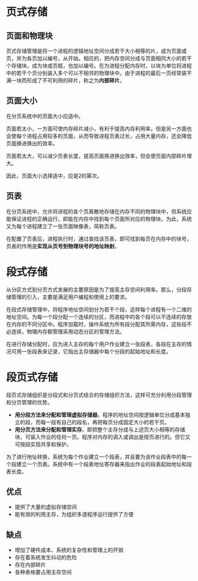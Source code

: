 # 页式存储

## 页面和物理块

页式存储管理是将一个进程的逻辑地址空间分成若干大小相等的片，成为页面或页，并为各页加以编号，从开始。相应的，把内存空间分成与页面相同大小的若干个存储块，成为块或页框，也加以编号。在为进程分配内存时，以块为单位将进程中的若干个页分别装入多个可以不相邻的物理块中。由于进程的最后一页经常装不满一块而形成了不可利用的碎片，称之为**内部碎片**。

## 页面大小

在分页系统中的页面大小应适中。

页面若太小，一方面可使内存碎片减小，有利于提高内存利用率。但是另一方面也会使每个进程占用较多的页面，从而导致进程页表过长，占用大量内存，还会降低页面换进换出的效率。

页面若太大，可以减少页表长度，提高页面换进换出效率，但会使页面内部碎片增大。

因此，页面大小选择适中，应是2的幂次。

## 页表

在分页系统中，允许将进程的各个页离散地存储在内存不同的物理块中，但系统应能保证进程的正确运行，即能在内存中找到每个页面所对应的物理块，为此，系统又为每个进程建立了一张页面映像表，简称页表。

在配置了页表后，进程执行时，通过查找该页表，即可找到每页在内存中的块号，页表的作用是**实现从页号到物理块号的地址映射**。

# 段式存储

从分区方式到分页方式发展的主要原因是为了提高主存空间利用率。那么，分段存储管理的引入，主要是满足用户编程和使用上的要求。

在段式存储管理中，将程序地址空间划分为若干个段，这样每个进程有一个二维的地址空间。为每一个段分配一个连续的分区，而进程中的各个段可以不连续的存放在内存的不同分区中。程序加载时，操作系统为所有段分配其所需内存，这些段不必连续，物理内存额管理采用动态分区的管理方法。

在进行存储分配时，应为进入主存的每个用户作业建立一张段表，各段在主存的情况可用一张段表来记录，它指出主存储器中每个分段的起始地址和长度。

# 段页式存储

段页式存储组织是分段式和分页式结合的存储组织方法，这样可充分利用分段管理和分页管理的优势。

* **用分段方法来分配和管理虚拟存储器**。程序的地址空间按逻辑单位分成基本独立的段，而每一段有自己的段名，再把每页分成固定大小的若干页。
* **用分页方法来分配和管理实存**。即把整个主存分成与上述页大小相等的存储块，可装入作业的任何一页。程序对内存的调入或调出是按页进行的。但它又可按段实现共享和保护。

为了进行地址转换，系统为每个作业建立一个段表，并且要为该作业段表中的每一个段建立一个页表。系统中有一个段表地址寄存器来指出作业的段表起始地址和段表长度。

## 优点

* 提供了大量的虚拟存储空间
* 能有效的利用主存，为组织多道程序运行提供了方便

## 缺点

* 增加了硬件成本、系统的复杂性和管理上的开销
* 存在着系统发生抖动的危险
* 存在内部碎片
* 各种表格要占用主存空间